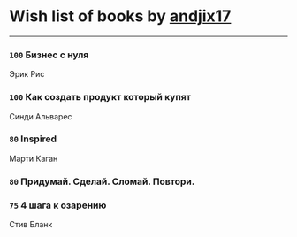 # Wish list of books by [andjix17](https://plus.google.com/u/0/111107669790056792515/)
---

### `100` Бизнес с нуля
Эрик Рис

### `100` Как создать продукт который купят
Синди Альварес

### `80` Inspired
Марти Каган

### `80` Придумай. Сделай. Сломай. Повтори.

### `75` 4 шага к озарению
Стив Бланк

